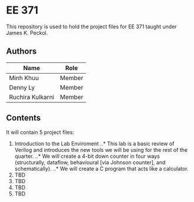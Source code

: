 # EE 371
This repository is used to hold the project files for EE 371 taught under James K. Peckol.


## Authors

| Name              | Role          |
| -------------     | ------------- |
| Minh Khuu         | Member        |
| Denny Ly          | Member        |
| Ruchira Kulkarni  | Member        |

## Contents

It will contain 5 project files:

1. Introduction to the Lab Enviroment
..* This lab is a basic review of Verilog and introduces the new tools we will be using for the rest of the quarter.
..* We will create a 4-bit down counter in four ways (structurally, dataflow, behavioural [via Johnson counter], and schematically).
..* We will create a C program that acts like a calculator.
2. TBD
3. TBD
4. TBD
5. TBD